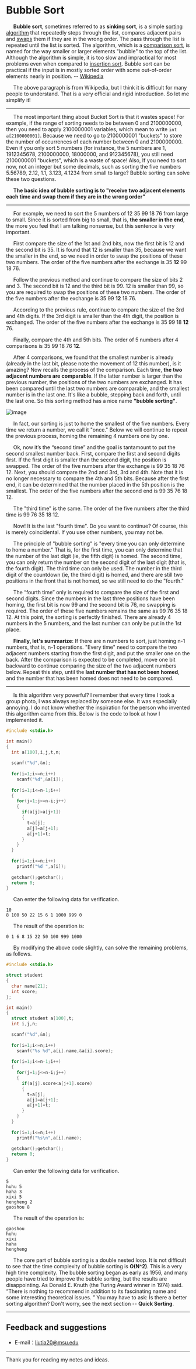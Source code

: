 # Bubble Sort

&#160;&#160;&#160;&#160;&#160;**Bubble sort**, sometimes referred to as **sinking sort**, is a simple [sorting algorithm](https://en.wikipedia.org/wiki/Sorting_algorithm) that repeatedly steps through the list, compares adjacent pairs and [swaps](https://en.wikipedia.org/wiki/Swap_(computer_programming)) them if they are in the wrong order. The pass through the list is repeated until the list is sorted. The algorithm, which is a [comparison sort](https://en.wikipedia.org/wiki/Comparison_sort), is named for the way smaller or larger elements "bubble" to the top of the list. Although the algorithm is simple, it is too slow and impractical for most problems even when compared to [insertion sort](https://en.wikipedia.org/wiki/Insertion_sort). Bubble sort can be practical if the input is in mostly sorted order with some out-of-order elements nearly in position. -- [Wikipedia](https://en.wikipedia.org/wiki/Bubble_sort)

&#160;&#160;&#160;&#160;&#160;The above paragraph is from Wikipedia, but I think it is difficult for many people to understand. That is a very official and rigid introduction. So let me simplify it!

----------

&#160;&#160;&#160;&#160;&#160;The most important thing about Bucket Sort is that it wastes space! For example, if the range of sorting needs to be between 0 and 2100000000, then you need to apply 2100000001 variables, which mean to write `int a[2100000001]`. Because we need to go to 2100000001 "buckets" to store the number of occurrences of each number between 0 and 2100000000. Even if you only sort 5 numbers (for instance, the 5 numbers are 1, 1912345678, 2100000000, 18000000, and 912345678), you still need 2100000001 "buckets", which is a waste of space! Also, If you need to sort now, not an integer but some decimals, such as sorting the five numbers 5.56789, 2.12, 1.1, 3.123, 4.1234 from small to large? Bubble sorting can solve these two questions.

&#160;&#160;&#160;&#160;&#160;**The basic idea of bubble sorting is to "receive two adjacent elements each time and swap them if they are in the wrong order"**

----------

&#160;&#160;&#160;&#160;&#160;For example, we need to sort the 5 numbers of 12 35 99 18 76 from large to small. Since it is sorted from big to small, that is, **the smaller in the end**, the more you feel that I am talking nonsense, but this sentence is very important.

&#160;&#160;&#160;&#160;&#160;First compare the size of the 1st and 2nd bits, now the first bit is 12 and the second bit is 35. It is found that 12 is smaller than 35, because we want the smaller in the end, so we need in order to swap the positions of these two numbers. The order of the five numbers after the exchange is 35 **12** 99 18 76.

&#160;&#160;&#160;&#160;&#160;Follow the previous method and continue to compare the size of bits 2 and 3. The second bit is 12 and the third bit is 99. 12 is smaller than 99, so you are required to swap the positions of these two numbers. The order of the five numbers after the exchange is 35 99 **12** 18 76.

&#160;&#160;&#160;&#160;&#160;According to the previous rule, continue to compare the size of the 3rd and 4th digits. If the 3rd digit is smaller than the 4th digit, the position is exchanged. The order of the five numbers after the exchange is 35 99 18 **12** 76.

&#160;&#160;&#160;&#160;&#160;Finally, compare the 4th and 5th bits. The order of 5 numbers after 4 comparisons is 35 99 18 76 **12**.

&#160;&#160;&#160;&#160;&#160;After 4 comparisons, we found that the smallest number is already (already in the last bit, please note the movement of 12 this number), is it amazing? Now recalls the process of the comparison. Each time, **the two adjacent numbers are comparable**. If the latter number is larger than the previous number, the positions of the two numbers are exchanged. It has been compared until the last two numbers are comparable, and the smallest number is in the last one. It's like a bubble, stepping back and forth, until the last one. So this sorting method has a nice name **"bubble sorting"**.

![image](https://github.com/liutiantian233/Magical-Algorithms/blob/master/Sort/Bubble%20Sort/Bubble%20Sort.png)

&#160;&#160;&#160;&#160;&#160;In fact, our sorting is just to home the smallest of the five numbers. Every time we return a number, we call it "once." Below we will continue to repeat the previous process, homing the remaining 4 numbers one by one.

&#160;&#160;&#160;&#160;&#160;Ok, now it’s the “second time” and the goal is tantamount to put the second smallest number back. First, compare the first and second digits first. If the first digit is smaller than the second digit, the position is swapped. The order of the five numbers after the exchange is 99 35 18 76 12. Next, you should compare the 2nd and 3rd, 3rd and 4th. Note that it is no longer necessary to compare the 4th and 5th bits. Because after the first end, it can be determined that the number placed in the 5th position is the smallest. The order of the five numbers after the second end is 99 35 76 18 12.

&#160;&#160;&#160;&#160;&#160;The "third time" is the same. The order of the five numbers after the third time is 99 76 35 18 12.

&#160;&#160;&#160;&#160;&#160;Now! It is the last "fourth time". Do you want to continue? Of course, this is merely coincidental. If you use other numbers, you may not be.

&#160;&#160;&#160;&#160;&#160;The principle of "bubble sorting" is "every time you can only determine to home a number." That is, for the first time, you can only determine that the number of the last digit (ie, the fifth digit) is homed. The second time, you can only return the number on the second digit of the last digit (that is, the fourth digit). The third time can only be used. The number in the third digit of the countdown (ie, the third digit) is homed, and there are still two positions in the front that is not homed, so we still need to do the "fourth."

&#160;&#160;&#160;&#160;&#160;The “fourth time” only is required to compare the size of the first and second digits. Since the numbers in the last three positions have been homing, the first bit is now 99 and the second bit is 76, no swapping is required. The order of these five numbers remains the same as 99 76 35 18 12. At this point, the sorting is perfectly finished. There are already 4 numbers in the 5 numbers, and the last number can only be put in the 1st place.

&#160;&#160;&#160;&#160;&#160;**Finally, let's summarize**: If there are n numbers to sort, just homing n-1 numbers, that is, n-1 operations. "Every time" need to compare the two adjacent numbers starting from the first digit, and put the smaller one on the back. After the comparison is expected to be completed, move one bit backward to continue comparing the size of the two adjacent numbers below. Repeat this step, until the **last number that has not been homed**, and the number that has been homed does not need to be compared.

----------

&#160;&#160;&#160;&#160;&#160;Is this algorithm very powerful? I remember that every time I took a group photo, I was always replaced by someone else. It was especially annoying. I do not know whether the inspiration for the person who invented this algorithm came from this. Below is the code to look at how I implemented it.

```c
#include <stdio.h>

int main()
{
  int a[100],i,j,t,n;
  
  scanf("%d",&n);
  
  for(i=1;i<=n;i++)
    scanf("%d",&a[i]);
  
  for(i=1;i<=n-1;i++)
  {
    for(j=1;j<=n-i;j++)
    {
      if(a[j]>a[j+1])
      {
        t=a[j];
        a[j]=a[j+1];
        a[j+1]=t;
      }
    }
  }
  
  for(i=1;i<=n;i++)
    printf("%d ",a[i]);
  
  getchar();getchar();
  return 0;
}
```

&#160;&#160;&#160;&#160;&#160;Can enter the following data for verification.

```
10
8 100 50 22 15 6 1 1000 999 0
```

&#160;&#160;&#160;&#160;&#160;The result of the operation is:

```
0 1 6 8 15 22 50 100 999 1000
```

&#160;&#160;&#160;&#160;&#160;By modifying the above code slightly, can solve the remaining problems, as follows.

```c
#include <stdio.h>

struct student
{
  char name[21];
  int score;
};

int main()
{
  struct student a[100],t;
  int i,j,n;

  scanf("%d",&n);
  
  for(i=1;i<=n;i++)
    scanf("%s %d",a[i].name,&a[i].score);
  
  for(i=1;i<=n-1;i++)
  {
    for(j=1;j<=n-i;j++)
    {
      if(a[j].score<a[j+1].score)
      {
        t=a[j];
        a[j]=a[j+1];
        a[j+1]=t;
      }
    }
  }
  
  for(i=1;i<=n;i++)
    printf("%s\n",a[i].name);
  
  getchar();getchar();
  return 0;
}
```

&#160;&#160;&#160;&#160;&#160;Can enter the following data for verification.

```
5
huhu 5
haha 3
xixi 5
hengheng 2
gaoshou 8
```

&#160;&#160;&#160;&#160;&#160;The result of the operation is:

```
gaoshou
huhu
xixi
haha
hengheng
```

&#160;&#160;&#160;&#160;&#160;The core part of bubble sorting is a double nested loop. It is not difficult to see that the time complexity of bubble sorting is **O(N^2)**. This is a very high time complexity. The bubble sorting began as early as 1956, and many people have tried to improve the bubble sorting, but the results are disappointing. As Donald E. Knuth (the Turing Award winner in 1974) said. “There is nothing to recommend in addition to its fascinating name and some interesting theoretical issues. ” You may have to ask: Is there a better sorting algorithm? Don't worry, see the next section -- **Quick Sorting**.

---------

## Feedback and suggestions
- E-mail：<liutia20@msu.edu>

---------

Thank you for reading my notes and ideas.
